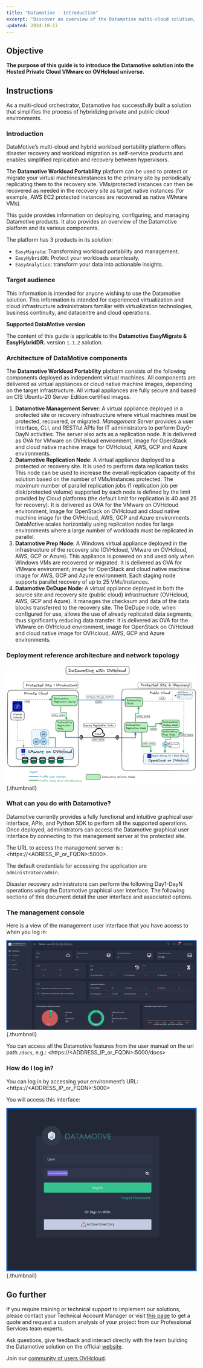```yaml
---
title: "Datamotive - Introduction"
excerpt: "Discover an overview of the Datamotive multi-cloud solution, for a Hosted Private Cloud - VMware on OVHcloud hybridization with other platforms"
updated: 2024-10-17
---
```


## Objective

**The purpose of this guide is to introduce the Datamotive solution into the Hosted Private Cloud VMware on OVHcloud universe.**

## Instructions

As a multi-cloud orchestrator, Datamotive has successfully built a solution that simplifies the process of hybridizing private and public cloud environments.

### Introduction

DataMotive’s multi-cloud and hybrid workload portability platform offers disaster recovery and workload migration as self-service products and enables simplified replication and recovery between hypervisors.

The **Datamotive Workload Portability** platform can be used to protect or migrate your virtual machines/instances to the primary site by periodically replicating them to the recovery site. VMs/protected instances can then be recovered as needed in the recovery site as target native instances (for example, AWS EC2 protected instances are recovered as native VMware VMs).

This guide provides information on deploying, configuring, and managing Datamotive products. It also provides an overview of the Datamotive platform and its various components.

The platform has 3 products in its solution:

* `EasyMigrate`: Transforming workload portability and management.
* `EasyHybridDR`: Protect your workloads seamlessly.
* `EasyAnalytics`: transform your data into actionable insights.

### Target audience

This information is intended for anyone wishing to use the Datamotive solution. This information is intended for experienced virtualization and cloud infrastructure administrators familiar with virtualization technologies, business continuity, and datacentre and cloud operations.

**Supported DataMotive version**

The content of this guide is applicable to the **Datamotive EasyMigrate & EasyHybridDR.** version `1.1.2` solution.

### Architecture of DataMotive components

The **Datamotive Workload Portability** platform consists of the following components deployed as independent virtual machines. All components are delivered as virtual appliances or cloud native machine images, depending on the target infrastructure. All virtual appliances are fully secure and based on CIS Ubuntu-20 Server Edition certified images.

1. **Datamotive Management Server**: A virtual appliance deployed in a protected site or recovery infrastructure where virtual machines must be protected, recovered, or migrated. *Management Server* provides a user interface, CLI, and RESTful APIs for IT administrators to perform Day0-DayN activities. The server also acts as a replication node. It is delivered as OVA for VMware on OVHcloud environment, image for OpenStack and cloud native machine image for OVHcloud, AWS, GCP and Azure environments.
2. **Datamotive Replication Node**: A virtual appliance deployed to a protected or recovery site. It is used to perform data replication tasks. This node can be used to increase the overall replication capacity of the solution based on the number of VMs/instances protected. The maximum number of parallel replication jobs (1 replication job per disk/protected volume) supported by each node is defined by the limit provided by Cloud platforms (the default limit for replication is 40 and 25 for recovery). It is delivered as OVA for the VMware on OVHcloud environment, image for OpenStack on OVHcloud and cloud native machine image for the OVHcloud, AWS, GCP and Azure environments. DataMotive scales horizontally using replication nodes for large environments where a large number of workloads must be replicated in parallel.
3. **Datamotive Prep Node**: A Windows virtual appliance deployed in the infrastructure of the recovery site (OVHcloud, VMware on OVHcloud, AWS, GCP or Azure). This appliance is powered on and used only when Windows VMs are recovered or migrated. It is delivered as OVA for VMware environment, image for OpenStack and cloud native machine image for AWS, GCP and Azure environment. Each staging node supports parallel recovery of up to 25 VMs/instances.
4. **Datamotive DeDupe Node**: A virtual appliance deployed in both the source site and recovery site (public cloud) infrastructure (OVHcloud, AWS, GCP and Azure). It manages the checksum and data of the data blocks transferred to the recovery site. The DeDupe node, when configured for use, allows the use of already replicated data segments, thus significantly reducing data transfer. It is delivered as OVA for the VMware on OVHcloud environment, image for OpenStack on OVHcloud and cloud native image for OVHcloud, AWS, GCP and Azure environments.

### Deployment reference architecture and network topology

![Datamotive](images/datamotive_schema.png){.thumbnail}

### What can you do with Datamotive?

Datamotive currently provides a fully functional and intuitive graphical user interface, APIs, and Python SDK to perform all the supported operations. Once deployed, administrators can access the Datamotive graphical user interface by connecting to the management server at the protected site. 

The URL to access the management server is : <https://<ADRESS_IP_or_FQDN>:5000>. 

The default credentials for accessing the application are `administrator/admin`.

Disaster recovery administrators can perform the following Day1-DayN operations using the Datamotive graphical user interface. The following sections of this document detail the user interface and associated options.

### The management console

Here is a view of the management user interface that you have access to when you log in:

![Datamotive](images/datamotive_dashboard.png){.thumbnail}

You can access all the Datamotive features from the user manual on the url path `/docs`, e.g.: <https://<ADDRESS_IP_or_FQDN>:5000/docs>

### How do I log in?

You can log in by accessing your environment’s URL: <https://<ADDRESS_IP_or_FQDN>:5000>

You will access this interface:

![Datamotive Login](images/datamotive_login.png){.thumbnail}

## Go further

If you require training or technical support to implement our solutions, please contact your Technical Account Manager or visit [this page](/links/professional-services) to get a quote and request a custom analysis of your project from our Professional Services team experts.

Ask questions, give feedback and interact directly with the team building the Datamotive solution on the official [website](https://www.datamotive.io/).

Join our [community of users OVHcloud](/links/community).